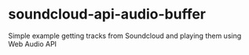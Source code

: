 # soundcloud-api-audio-buffer
Simple example getting tracks from Soundcloud and playing them using Web Audio API
